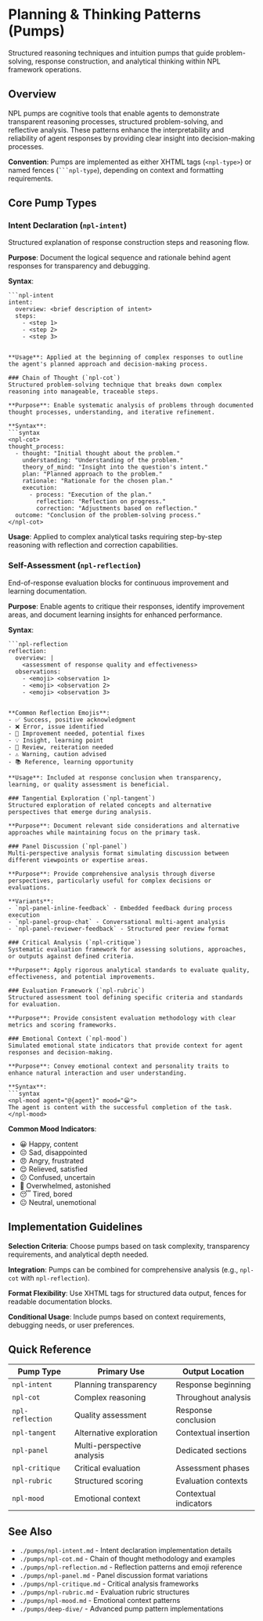 # Planning & Thinking Patterns (Pumps)
Structured reasoning techniques and intuition pumps that guide problem-solving, response construction, and analytical thinking within NPL framework operations.

## Overview

NPL pumps are cognitive tools that enable agents to demonstrate transparent reasoning processes, structured problem-solving, and reflective analysis. These patterns enhance the interpretability and reliability of agent responses by providing clear insight into decision-making processes.

**Convention**: Pumps are implemented as either XHTML tags (`<npl-type>`) or named fences (` ```npl-type `), depending on context and formatting requirements.

## Core Pump Types

### Intent Declaration (`npl-intent`)
Structured explanation of response construction steps and reasoning flow.

**Purpose**: Document the logical sequence and rationale behind agent responses for transparency and debugging.

**Syntax**:
```syntax
```npl-intent
intent:
  overview: <brief description of intent>
  steps:
    - <step 1>
    - <step 2>
    - <step 3>
```
```

**Usage**: Applied at the beginning of complex responses to outline the agent's planned approach and decision-making process.

### Chain of Thought (`npl-cot`)
Structured problem-solving technique that breaks down complex reasoning into manageable, traceable steps.

**Purpose**: Enable systematic analysis of problems through documented thought processes, understanding, and iterative refinement.

**Syntax**:
```syntax
<npl-cot>
thought_process:
  - thought: "Initial thought about the problem."
    understanding: "Understanding of the problem."
    theory_of_mind: "Insight into the question's intent."
    plan: "Planned approach to the problem."
    rationale: "Rationale for the chosen plan."
    execution:
      - process: "Execution of the plan."
        reflection: "Reflection on progress."
        correction: "Adjustments based on reflection."
  outcome: "Conclusion of the problem-solving process."
</npl-cot>
```

**Usage**: Applied to complex analytical tasks requiring step-by-step reasoning with reflection and correction capabilities.

### Self-Assessment (`npl-reflection`)
End-of-response evaluation blocks for continuous improvement and learning documentation.

**Purpose**: Enable agents to critique their responses, identify improvement areas, and document learning insights for enhanced performance.

**Syntax**:
```syntax
```npl-reflection
reflection:
  overview: |
    <assessment of response quality and effectiveness>
  observations:
    - <emoji> <observation 1>
    - <emoji> <observation 2>
    - <emoji> <observation 3>
```
```

**Common Reflection Emojis**:
- ✅ Success, positive acknowledgment
- ❌ Error, issue identified  
- 🔧 Improvement needed, potential fixes
- 💡 Insight, learning point
- 🔄 Review, reiteration needed
- ⚠️ Warning, caution advised
- 📚 Reference, learning opportunity

**Usage**: Included at response conclusion when transparency, learning, or quality assessment is beneficial.

### Tangential Exploration (`npl-tangent`)
Structured exploration of related concepts and alternative perspectives that emerge during analysis.

**Purpose**: Document relevant side considerations and alternative approaches while maintaining focus on the primary task.

### Panel Discussion (`npl-panel`)
Multi-perspective analysis format simulating discussion between different viewpoints or expertise areas.

**Purpose**: Provide comprehensive analysis through diverse perspectives, particularly useful for complex decisions or evaluations.

**Variants**:
- `npl-panel-inline-feedback` - Embedded feedback during process execution
- `npl-panel-group-chat` - Conversational multi-agent analysis
- `npl-panel-reviewer-feedback` - Structured peer review format

### Critical Analysis (`npl-critique`)
Systematic evaluation framework for assessing solutions, approaches, or outputs against defined criteria.

**Purpose**: Apply rigorous analytical standards to evaluate quality, effectiveness, and potential improvements.

### Evaluation Framework (`npl-rubric`)
Structured assessment tool defining specific criteria and standards for evaluation.

**Purpose**: Provide consistent evaluation methodology with clear metrics and scoring frameworks.

### Emotional Context (`npl-mood`)
Simulated emotional state indicators that provide context for agent responses and decision-making.

**Purpose**: Convey emotional context and personality traits to enhance natural interaction and user understanding.

**Syntax**:
```syntax
<npl-mood agent="@{agent}" mood="😀">
The agent is content with the successful completion of the task.
</npl-mood>
```

**Common Mood Indicators**:
- 😀 Happy, content
- 😔 Sad, disappointed
- 😠 Angry, frustrated
- 😌 Relieved, satisfied
- 😕 Confused, uncertain
- 🤯 Overwhelmed, astonished
- 😴 Tired, bored
- 😐 Neutral, unemotional

## Implementation Guidelines

**Selection Criteria**: Choose pumps based on task complexity, transparency requirements, and analytical depth needed.

**Integration**: Pumps can be combined for comprehensive analysis (e.g., `npl-cot` with `npl-reflection`).

**Format Flexibility**: Use XHTML tags for structured data output, fences for readable documentation blocks.

**Conditional Usage**: Include pumps based on context requirements, debugging needs, or user preferences.

## Quick Reference

| Pump Type | Primary Use | Output Location |
|-----------|-------------|-----------------|
| `npl-intent` | Planning transparency | Response beginning |
| `npl-cot` | Complex reasoning | Throughout analysis |
| `npl-reflection` | Quality assessment | Response conclusion |
| `npl-tangent` | Alternative exploration | Contextual insertion |
| `npl-panel` | Multi-perspective analysis | Dedicated sections |
| `npl-critique` | Critical evaluation | Assessment phases |
| `npl-rubric` | Structured scoring | Evaluation contexts |
| `npl-mood` | Emotional context | Contextual indicators |

## See Also

- `./pumps/npl-intent.md` - Intent declaration implementation details
- `./pumps/npl-cot.md` - Chain of thought methodology and examples  
- `./pumps/npl-reflection.md` - Reflection patterns and emoji reference
- `./pumps/npl-panel.md` - Panel discussion format variations
- `./pumps/npl-critique.md` - Critical analysis frameworks
- `./pumps/npl-rubric.md` - Evaluation rubric structures
- `./pumps/npl-mood.md` - Emotional context patterns
- `./pumps/deep-dive/` - Advanced pump pattern implementations